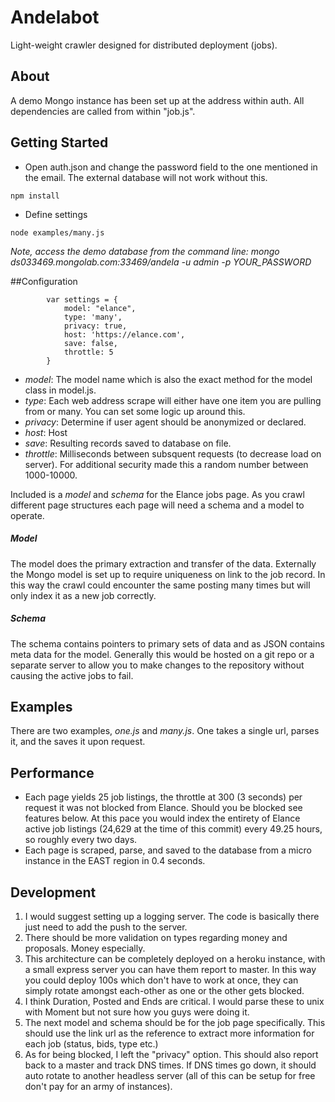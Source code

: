 Andelabot
========
Light-weight crawler designed for distributed deployment (jobs).

## About
A demo Mongo instance has been set up at the address within auth. All dependencies are called from within "job.js".

## Getting Started
- Open auth.json and change the password field to the one mentioned in the email. The external database will not work without this.
```
npm install
```
- Define settings
```
node examples/many.js
```
*Note, access the demo database from the command line: mongo ds033469.mongolab.com:33469/andela -u admin -p YOUR_PASSWORD*

##Configuration
```
        var settings = {
            model: "elance",
            type: 'many',
            privacy: true,
            host: 'https://elance.com',
            save: false,
            throttle: 5
        }
```
- *model*: The model name which is also the exact method for the model class in model.js.
- *type*: Each web address scrape will either have one item you are pulling from or many. You can set some logic up around this.
- *privacy*: Determine if user agent should be anonymized or declared.
- *host*: Host
- *save*: Resulting records saved to database on file.
- *throttle*: Milliseconds between subsquent requests (to decrease load on server). For additional security made this a random number between 1000-10000.


Included is a *model* and *schema* for the Elance jobs page. As you crawl different page structures each page will need a schema and a model to operate.

##### Model
The model does the primary extraction and transfer of the data. Externally the Mongo model is set up to require uniqueness on link to the job record. In this way the crawl could encounter the same posting many times but will only index it as a new job correctly.

##### Schema
The schema contains pointers to primary sets of data and as JSON contains meta data for the model. Generally this would be hosted on a git repo or a separate server to allow you to make changes to the repository without causing the active jobs to fail.

## Examples
There are two examples, *one.js* and *many.js*. One takes a single url, parses it, and the saves it upon request.

## Performance
- Each page yields 25 job listings, the throttle at 300 (3 seconds) per request it was not blocked from Elance. Should you be blocked see features below. At this pace you would index the entirety of Elance active job listings (24,629 at the time of this commit) every 49.25 hours, so roughly every two days.
- Each page is scraped, parse, and saved to the database from a micro instance in the EAST region in 0.4 seconds.

## Development
1. I would suggest setting up a logging server. The code is basically there just need to add the push to the server.
2. There should be more validation on types regarding money and proposals. Money especially.
3. This architecture can be completely deployed on a heroku instance, with a small express server you can have them report to master. In this way you could deploy 100s which don't have to work at once, they can simply rotate amongst each-other as one or the other gets blocked.
4. I think Duration, Posted and Ends are critical. I would parse these to unix with Moment but not sure how you guys were doing it.
5. The next model and schema should be for the job page specifically. This should use the link url as the reference to extract more information for each job (status, bids, type etc.)
6. As for being blocked, I left the "privacy" option. This should also report back to a master and track DNS times. If DNS times go down, it should auto rotate to another headless server (all of this can be setup for free don't pay for an army of instances).
